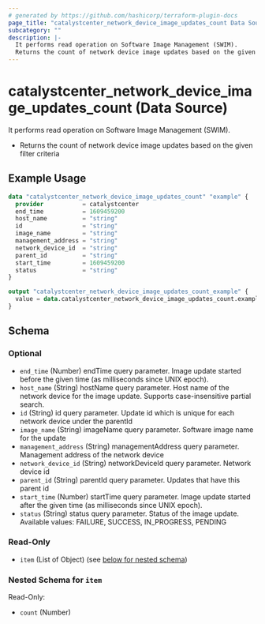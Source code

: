 ```yaml
---
# generated by https://github.com/hashicorp/terraform-plugin-docs
page_title: "catalystcenter_network_device_image_updates_count Data Source - terraform-provider-catalystcenter"
subcategory: ""
description: |-
  It performs read operation on Software Image Management (SWIM).
  Returns the count of network device image updates based on the given filter criteria
---
```


# catalystcenter_network_device_image_updates_count (Data Source)

It performs read operation on Software Image Management (SWIM).

- Returns the count of network device image updates based on the given filter criteria

## Example Usage

```terraform
data "catalystcenter_network_device_image_updates_count" "example" {
  provider           = catalystcenter
  end_time           = 1609459200
  host_name          = "string"
  id                 = "string"
  image_name         = "string"
  management_address = "string"
  network_device_id  = "string"
  parent_id          = "string"
  start_time         = 1609459200
  status             = "string"
}

output "catalystcenter_network_device_image_updates_count_example" {
  value = data.catalystcenter_network_device_image_updates_count.example.item
}
```

<!-- schema generated by tfplugindocs -->
## Schema

### Optional

- `end_time` (Number) endTime query parameter. Image update started before the given time (as milliseconds since UNIX epoch).
- `host_name` (String) hostName query parameter. Host name of the network device for the image update. Supports case-insensitive partial search.
- `id` (String) id query parameter. Update id which is unique for each network device under the parentId
- `image_name` (String) imageName query parameter. Software image name for the update
- `management_address` (String) managementAddress query parameter. Management address of the network device
- `network_device_id` (String) networkDeviceId query parameter. Network device id
- `parent_id` (String) parentId query parameter. Updates that have this parent id
- `start_time` (Number) startTime query parameter. Image update started after the given time (as milliseconds since UNIX epoch).
- `status` (String) status query parameter. Status of the image update. Available values: FAILURE, SUCCESS, IN_PROGRESS, PENDING

### Read-Only

- `item` (List of Object) (see [below for nested schema](#nestedatt--item))

<a id="nestedatt--item"></a>
### Nested Schema for `item`

Read-Only:

- `count` (Number)
